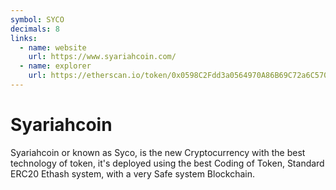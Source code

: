 ```yaml
---
symbol: SYCO
decimals: 8
links:
  - name: website
    url: https://www.syariahcoin.com/
  - name: explorer
    url: https://etherscan.io/token/0x0598C2Fdd3a0564970A86B69C72a6C57077c84bb
---
```


# Syariahcoin

Syariahcoin or known as Syco, is the new Cryptocurrency with the best technology of token, it's deployed using the best Coding of Token, Standard ERC20 Ethash system, with a very Safe system Blockchain.
